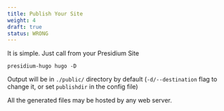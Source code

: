 ```yaml
---
title: Publish Your Site
weight: 4
draft: true
status: WRONG
---
```


It is simple. Just call from your Presidium Site

```
presidium-hugo hugo -D
```

Output will be in `./public/` directory by default (`-d/--destination` flag to change it, or set `publishdir` in the config file)

All the generated files may be hosted by any web server.
